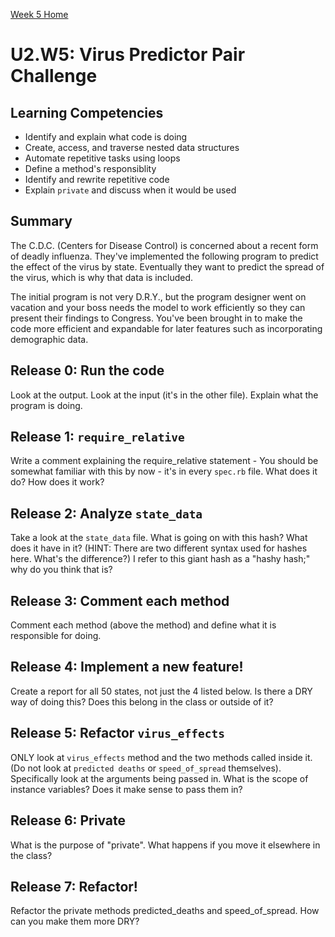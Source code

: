 [Week 5 Home](../)

# U2.W5: Virus Predictor Pair Challenge


## Learning Competencies
- Identify and explain what code is doing
- Create, access, and traverse nested data structures
- Automate repetitive tasks using loops
- Define a method's responsiblity
- Identify and rewrite repetitive code
- Explain `private` and discuss when it would be used

## Summary

The C.D.C. (Centers for Disease Control) is concerned about a recent form of deadly influenza. They've implemented the following program to predict the effect of the virus by state. Eventually they want to predict the spread of the virus, which is why that data is included.

The initial program is not very D.R.Y., but the program designer went on vacation and your boss needs the model to work efficiently so they can present their findings to Congress. You've been brought in to make the code more efficient and expandable for later features such as incorporating demographic data. 


## Release 0: Run the code 
Look at the output. Look at the input (it's in the other file). Explain what the program is doing.

## Release 1: `require_relative`
Write a comment explaining the require_relative statement - You should be somewhat familiar with this by now - it's in every `spec.rb` file. What does it do? How does it work?

## Release 2: Analyze `state_data`
Take a look at the `state_data` file. What is going on with this hash? What does it have in it? (HINT: There are two different syntax used for hashes here. What's the difference?) I refer to this giant hash as a "hashy hash;" why do you think that is?

## Release 3: Comment each method
Comment each method (above the method) and define what it is responsible for doing.

## Release 4: Implement a new feature!
Create a report for all 50 states, not just the 4 listed below.  Is there a DRY way of doing this? Does this belong in the class or outside of it?

## Release 5: Refactor `virus_effects`
ONLY look at `virus_effects` method and the two methods called inside it. (Do not look at `predicted deaths` or `speed_of_spread` themselves). Specifically look at the arguments being passed in. What is the scope of instance variables? Does it make sense to pass them in?

## Release 6: Private
What is the purpose of "private". What happens if you move it elsewhere in the class?

## Release 7: Refactor!
Refactor the private methods predicted_deaths and speed_of_spread.  How can you make them more DRY?
